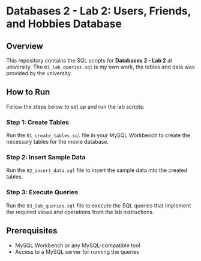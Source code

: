# Databases 2 - Lab 2: Users, Friends, and Hobbies Database

## Overview
This repository contains the SQL scripts for **Databases 2 - Lab 2** at university. The `03_lab_queries.sql` is my own work, the tables and data was provided by the university.

## How to Run
Follow the steps below to set up and run the lab scripts:

### Step 1: Create Tables
Run the `01_create_tables.sql` file in your MySQL Workbench to create the necessary tables for the movie database.

### Step 2: Insert Sample Data
Run the `02_insert_data.sql` file to insert the sample data into the created tables.

### Step 3: Execute Queries
Run the `03_lab_queries.sql` file to execute the SQL queries that implement the required views and operations from the lab instructions.

## Prerequisites
- MySQL Workbench or any MySQL-compatible tool
- Access to a MySQL server for running the queries
